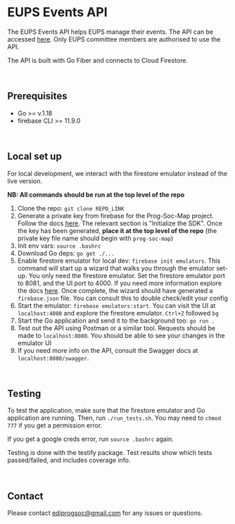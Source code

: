 # EUPS Events API

The EUPS Events API helps EUPS manage their events. The API can be accessed <a href="https://ediprogsoc.co.uk/app">here</a>. Only EUPS committee members are authorised to use the API. 

The API is built with Go Fiber and connects to Cloud Firestore.

</br>

## Prerequisites

* Go >= v.1.18
* firebase CLI >= 11.9.0

</br>

## Local set up

For local development, we interact with the firestore emulator instead of the live version.

**NB: All commands should be run at the top level of the repo**

1. Clone the repo: `git clone REPO_LINK`
2. Generate a private key from firebase for the Prog-Soc-Map project. Follow the docs <a href="https://firebase.google.com/docs/admin/setup">here</a>. The relevant section is "Initialize the SDK". Once the key has been generated, **place it at the top level of the repo** (the private key file name should begin with `prog-soc-map`)
3. Init env vars: `source .bashrc`
4. Download Go deps: `go get ./...`
5. Enable firestore emulator for local dev: `firebase init emulators`. This command will start up a wizard that walks you through the emulator set-up. You only need the firestore emulator. Set the firestore emulator port to 8081, and the UI port to 4000. If you need more information explore the docs <a href="https://firebase.google.com/docs/emulator-suite/install_and_configure">here<a>. Once complete, the wizard should have generated a `firebase.json` file. You can consult this to double check/edit your config
6. Start the emulator: `firebase emulators:start`. You can visit the UI at `localhost:4000` and explore the firestore emulator. `Ctrl+Z` followed `bg`
7. Start the Go application and send it to the background too: `go run .`
8. Test out the API using Postman or a similar tool. Requests should be made to `localhost:8080`. You should be able to see your changes in the emulator UI
9. If you need more info on the API, consult the Swagger docs at `localhost:8080/swagger`. 

</br>

## Testing 

To test the application, make sure that the firestore emulator and Go application are running. Then, run `./run_tests.sh`. You may need to `chmod 777` if you get a permission error.

If you get a google creds error, run `source .bashrc` again.

Testing is done with the testify package. Test results show which tests passed/failed, and includes coverage info.

</br>

## Contact

Please contact ediprogsoc@gmail.com for any issues or questions.

